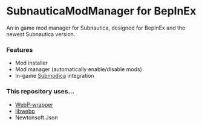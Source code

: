 # SubnauticaModManager for BepInEx
An in game mod manager for Subnautica, designed for BepInEx and the newest Subnautica version.

### Features
- Mod installer
- Mod manager (automatically enable/disable mods)
- In-game [Submodica](https://submodica.xyz/) integration

### This repository uses...
- [WebP-wrapper](https://github.com/JosePineiro/WebP-wrapper)
- [libwebp](https://github.com/webmproject/libwebp)
- Newtonsoft.Json
